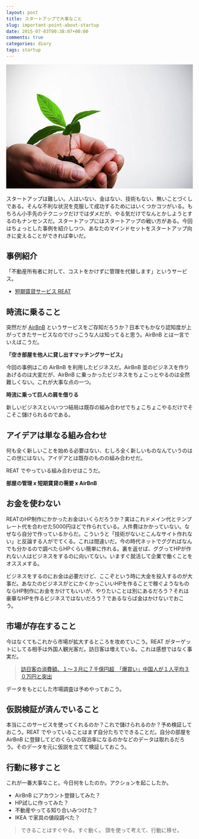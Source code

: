 ```yaml
---
layout: post
title: スタートアップで大事なこと
slug: important-point-about-startup
date: 2015-07-03T00:38:07+00:00
comments: true
categories: diary
tags: startup
---
```


<img src="/images/2015/07/startup.jpg" class="image">

スタートアップは難しい。人はいない、金はない、技術もない、無いことづくしである。そんな不利な状況を克服して成功するためにはいくつかコツがいる。もちろん小手先のテクニックだけではダメだが、やる気だけでなんとかしようとするのもナンセンスだ。スタートアップにはスタートアップの戦い方がある。今回はちょっとした事例を紹介しつつ、あなたのマインドセットをスタートアップ向きに変えることができれば幸いだ。

## 事例紹介
「不動産所有者に対して、コストをかけずに管理を代替します」というサービス。

- [短期賃貸サービス REAT](http://www.reat.asia/index.html)

## 時流に乗ること
突然だが [AirBnB](https://www.airbnb.jp/) というサービスをご存知だろうか？日本でもかなり認知度が上がってきたサービスなのでけっこうな人は知ってると思う。AirBnB とは一言でいえばこうだ。

**「空き部屋を他人に貸し出すマッチングサービス」**

今回の事例はこの AirBnB を利用したビジネスだ。AirBnB 並のビジネスを作りあげるのは大変だが、AirBnB に乗っかったビジネスをちょこっとやるのは全然難しくない。これが大事な点の一つ。

**時流に乗って巨人の肩を借りる**

新しいビジネスといいつつ結局は既存の組み合わせでちょこちょこやるだけでそこそこ儲けられるのである。

## アイデアは単なる組み合わせ
何も全く新しいことを始める必要はない、むしろ全く新しいものなんていうのはこの世にはない。アイデアとは既存のものの組み合わせだ。

REAT でやっている組み合わせはこうだ。

**部屋の管理 x 短期賃貸の需要 x AirBnB**

## お金を使わない
REATのHP制作にかかったお金はいくらだろうか？実はこれドメイン代とテンプレート代を合わせた5000円ほどで作られている。人件費はかかっていない。なぜなら自分で作っているからだ。こういうと「技術がないとこんなサイト作れない」と反論する人がでてくる。これは間違いだ。今の時代ネットでググればなんでも分かるので調べたらHPくらい簡単に作れる。裏を返せば、ググってHPが作れない人はビジネスをするのに向いてない。いますぐ就活して企業で働くことをオススメする。

ビジネスをするのにお金は必要だけど、ここぞという時に大金を投入するのが大事だ。あなたのビジネスがとにかくかっこいいHPを作ることで稼ぐようなものならHP制作にお金をかけてもいいが、やりたいことは別にあるだろう？それは豪華なHPを作るビジネスではないだろう？であるならば金はかけないでおこう。

## 市場が存在すること
今はなくてもこれから市場が拡大するところを攻めていこう。REAT がターゲットにしてる相手は外国人観光客だ。訪日客は増えている。これは感想ではなく事実だ。

> [訪日客の消費額、１～３月に７千億円超　「爆買い」中国人が１人平均３０万円と突出](http://www.sankei.com/life/news/150430/lif1504300021-n1.html)

データをもとにした市場調査は予めやっておこう。

## 仮説検証が済んでいること
本当にこのサービスを使ってくれるのか？これで儲けられるのか？予め検証しておこう。REAT でやっていることはまず自分たちでできることだ。自分の部屋を AirBnB に登録してどのくらいの宿泊率になるのかなどのデータは取れるだろう。そのデータを元に仮説を立てて検証しておこう。

## 行動に移すこと
これが一番大事なこと。今日何をしたのか。アクションを起こしたか。

- AirBnB にアカウント登録してみた？
- HP試しに作ってみた？
- 不動産やってる知り合いみつけた？
- IKEA で家具の値段調べた？

> できることはすぐやる。すぐ動く。
> 頭を使って考えて、行動に移せ。
